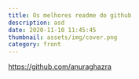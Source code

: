 ```yaml
---
title: Os melhores readme do github
description: asd
date: 2020-11-10 11:45:45
thumbnail: assets/img/cover.png
category: front
---
```

https://github.com/anuraghazra